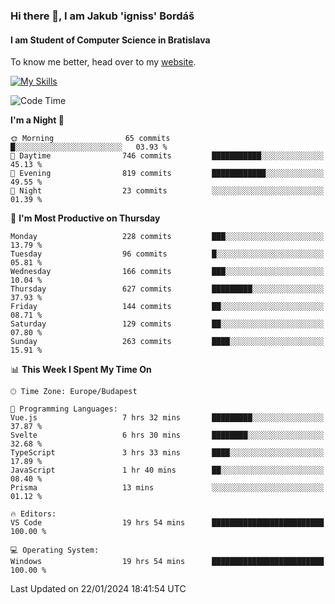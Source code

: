 ### Hi there 👋, I am Jakub 'igniss' Bordáš

#### I am Student of Computer Science in Bratislava
To know me better, head over to my [website](https://bordas.sk).

[![My Skills](https://skillicons.dev/icons?i=js,html,css,figma,svelte,java,kotlin,python,postgresql,typescript,nest,nodejs)](https://bordas.sk)


<!--START_SECTION:waka-->
![Code Time](http://img.shields.io/badge/Code%20Time-1%2C369%20hrs%209%20mins-blue)

**I'm a Night 🦉** 

```text
🌞 Morning                65 commits          █░░░░░░░░░░░░░░░░░░░░░░░░   03.93 % 
🌆 Daytime                746 commits         ███████████░░░░░░░░░░░░░░   45.13 % 
🌃 Evening                819 commits         ████████████░░░░░░░░░░░░░   49.55 % 
🌙 Night                  23 commits          ░░░░░░░░░░░░░░░░░░░░░░░░░   01.39 % 
```
📅 **I'm Most Productive on Thursday** 

```text
Monday                   228 commits         ███░░░░░░░░░░░░░░░░░░░░░░   13.79 % 
Tuesday                  96 commits          █░░░░░░░░░░░░░░░░░░░░░░░░   05.81 % 
Wednesday                166 commits         ███░░░░░░░░░░░░░░░░░░░░░░   10.04 % 
Thursday                 627 commits         █████████░░░░░░░░░░░░░░░░   37.93 % 
Friday                   144 commits         ██░░░░░░░░░░░░░░░░░░░░░░░   08.71 % 
Saturday                 129 commits         ██░░░░░░░░░░░░░░░░░░░░░░░   07.80 % 
Sunday                   263 commits         ████░░░░░░░░░░░░░░░░░░░░░   15.91 % 
```


📊 **This Week I Spent My Time On** 

```text
🕑︎ Time Zone: Europe/Budapest

💬 Programming Languages: 
Vue.js                   7 hrs 32 mins       █████████░░░░░░░░░░░░░░░░   37.87 % 
Svelte                   6 hrs 30 mins       ████████░░░░░░░░░░░░░░░░░   32.68 % 
TypeScript               3 hrs 33 mins       ████░░░░░░░░░░░░░░░░░░░░░   17.89 % 
JavaScript               1 hr 40 mins        ██░░░░░░░░░░░░░░░░░░░░░░░   08.40 % 
Prisma                   13 mins             ░░░░░░░░░░░░░░░░░░░░░░░░░   01.12 % 

🔥 Editors: 
VS Code                  19 hrs 54 mins      █████████████████████████   100.00 % 

💻 Operating System: 
Windows                  19 hrs 54 mins      █████████████████████████   100.00 % 
```


 Last Updated on 22/01/2024 18:41:54 UTC
<!--END_SECTION:waka-->
